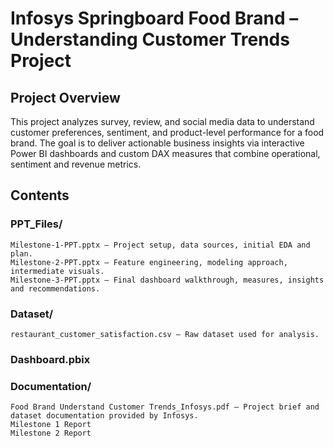 # Infosys Springboard Food Brand – Understanding Customer Trends Project

## Project Overview
This project analyzes survey, review, and social media data to understand customer preferences, sentiment, and product-level performance for a food brand. The goal is to deliver actionable business insights via interactive Power BI dashboards and custom DAX measures that combine operational, sentiment and revenue metrics.

## Contents

### PPT_Files/
```
Milestone-1-PPT.pptx — Project setup, data sources, initial EDA and plan.
Milestone-2-PPT.pptx — Feature engineering, modeling approach, intermediate visuals.
Milestone-3-PPT.pptx — Final dashboard walkthrough, measures, insights and recommendations.
```
### Dataset/
```
restaurant_customer_satisfaction.csv — Raw dataset used for analysis.
```
### Dashboard.pbix

### Documentation/
```
Food Brand Understand Customer Trends_Infosys.pdf — Project brief and dataset documentation provided by Infosys.
Milestone 1 Report
Milestone 2 Report
```
